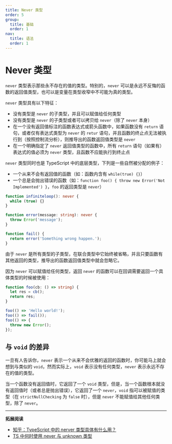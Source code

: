 ```yaml
---
title: Never 类型
order: 5
group:
  title: 基础
  order: 1
nav:
  title: 语法
  order: 1
---
```


# Never 类型

`never` 类型表示那些永不存在的值的类型。特别的，`never` 可以是永远不反悔的函数的返回值类型，也可以是变量在类型收窄中不可能为真的类型。

`never` 类型具有以下特征：

- 没有类型是 `never` 的子类型，并且可以赋值给任何类型
- 没有类型是 `never` 的子类型或者可以拷贝给 `never`（除了 `never` 本身）
- 在一个没有返回值标注的函数表达式或箭头函数中，如果函数没有 `return` 语句，或者仅有表达式类型为 `never` 的 `retur` 语句，并且函数的终止点无法被执行到（按照控制流分析），则推导出的函数返回值类型是 `never`
- 在一个明确指定了 `never` 返回值类型的函数中，所有 `return` 语句（如果有）表达式的值必须为 `never` 类型，且函数不应能执行到终止点

`never` 类型同时也是 TypeScript 中的底层类型，下列是一些自然被分配的例子：

- 一个从来不会有返回值的函数（如：函数内含有 `while(true) {}`）
- 一个总是会抛出错误的函数（如：`function foo() { throw new Error('Not Implemented') }`，`foo` 的返回类型是 `never`）

```ts
function infiniteloop(): never {
  while (true) {}
}

function error(message: string): never {
  throw Error('message');
}

function fail() {
  return error('Something wrong happen.');
}
```

由于 `never` 是所有类型的子类型，在联合类型中它始终被省略，并且只要函数有其他返回的类型，推导出的函数返回值类型中就会忽略它。

因为 `never` 可以赋值给任何类型，返回 `never` 的函数可以在回调需要返回一个具体类型的时候被使用：

```ts
function foo(cb: () => string) {
  let res = cb();
  return res;
}

foo(() => 'Hello world!');
foo(() => fail());
foo(() => {
  throw new Error();
});
```

## 与 `void` 的差异

一旦有人告诉你，`never` 表示一个从来不会优雅的返回的函数时，你可能马上就会想到与类似的 `void`，然而实际上，`void` 表示没有任何类型，`never` 表示永远不存在的值的类型。

当一个函数没有返回值时，它返回了一个 `void` 类型，但是，当一个函数根本就没有返回值时（或者总是抛出错误），它返回了一个 `never`，`void` 指可以被赋值的类型（在 `strictNullChecking` 为 `false` 时），但是 `never` 不能赋值给其他任何类型，除了 `never`。

---

**拓展阅读**

- [知乎：TypeScript 中的 nerver 类型具体有什么用？](https://www.zhihu.com/question/354601204)
- [TS 中何时使用 never 与 unknown 类型](https://www.zhangxinghai.cn/2019/07/24/when-to-use-never-and-unknown-in-typescript.html)